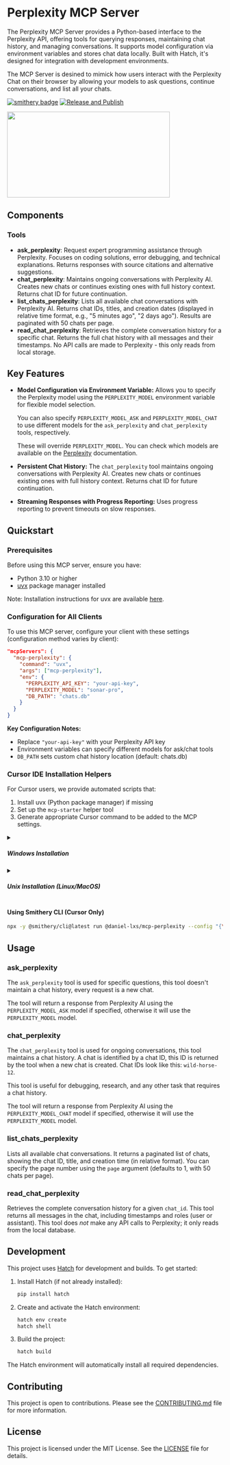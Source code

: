# Perplexity MCP Server

The Perplexity MCP Server provides a Python-based interface to the Perplexity API, offering tools for querying responses, maintaining chat history, and managing conversations. It supports model configuration via environment variables and stores chat data locally. Built with Hatch, it's designed for integration with development environments.

The MCP Server is desined to mimick how users interact with the Perplexity Chat on their browser by allowing your models to ask questions, continue conversations, and list all your chats.

[![smithery badge](https://smithery.ai/badge/@daniel-lxs/mcp-perplexity)](https://smithery.ai/server/@daniel-lxs/mcp-perplexity) [![Release and Publish](https://github.com/daniel-lxs/mcp-perplexity/actions/workflows/release.yml/badge.svg)](https://github.com/daniel-lxs/mcp-perplexity/actions/workflows/release.yml)



<a href="https://glama.ai/mcp/servers/0nggjl0ohi">
  <img width="380" height="200" src="https://glama.ai/mcp/servers/0nggjl0ohi/badge" />
</a>

## Components

### Tools

- **ask_perplexity**: Request expert programming assistance through Perplexity. Focuses on coding solutions, error debugging, and technical explanations. Returns responses with source citations and alternative suggestions.
- **chat_perplexity**: Maintains ongoing conversations with Perplexity AI. Creates new chats or continues existing ones with full history context. Returns chat ID for future continuation.
- **list_chats_perplexity**: Lists all available chat conversations with Perplexity AI. Returns chat IDs, titles, and creation dates (displayed in relative time format, e.g., "5 minutes ago", "2 days ago"). Results are paginated with 50 chats per page.
- **read_chat_perplexity**: Retrieves the complete conversation history for a specific chat. Returns the full chat history with all messages and their timestamps. No API calls are made to Perplexity - this only reads from local storage.

## Key Features

- **Model Configuration via Environment Variable:**  Allows you to specify the Perplexity model using the `PERPLEXITY_MODEL` environment variable for flexible model selection.

  You can also specify `PERPLEXITY_MODEL_ASK` and `PERPLEXITY_MODEL_CHAT` to use different models for the `ask_perplexity` and `chat_perplexity` tools, respectively.

  These will override `PERPLEXITY_MODEL`. You can check which models are available on the [Perplexity](https://docs.perplexity.ai/guides/model-cards) documentation.
- **Persistent Chat History:** The `chat_perplexity` tool maintains ongoing conversations with Perplexity AI. Creates new chats or continues existing ones with full history context. Returns chat ID for future continuation.
- **Streaming Responses with Progress Reporting:** Uses progress reporting to prevent timeouts on slow responses.

## Quickstart

### Prerequisites

Before using this MCP server, ensure you have:

- Python 3.10 or higher
- [uvx](https://docs.astral.sh/uv/#installation) package manager installed

Note: Installation instructions for uvx are available [here](https://docs.astral.sh/uv/#installation).

### Configuration for All Clients

To use this MCP server, configure your client with these settings (configuration method varies by client):

```json
"mcpServers": {
  "mcp-perplexity": {
    "command": "uvx",
    "args": ["mcp-perplexity"],
    "env": {
      "PERPLEXITY_API_KEY": "your-api-key",
      "PERPLEXITY_MODEL": "sonar-pro",
      "DB_PATH": "chats.db"
    }
  }
}
```

**Key Configuration Notes:**
- Replace `"your-api-key"` with your Perplexity API key
- Environment variables can specify different models for ask/chat tools
- `DB_PATH` sets custom chat history location (default: chats.db)

### Cursor IDE Installation Helpers

For Cursor users, we provide automated scripts that:

1. Install uvx (Python package manager) if missing
2. Set up the `mcp-starter` helper tool
3. Generate appropriate Cursor command to be added to the MCP settings.

<details>
<summary><h5>Windows Installation</h5></summary>

1. Download the `install.ps1` script
2. Open PowerShell as Administrator
3. Allow script execution and run:
```powershell
Set-ExecutionPolicy RemoteSigned -Scope CurrentUser -Force
.\install.ps1
```

The script will:
- Check for required dependencies (curl, PowerShell)
- Install uvx if not present
- Install mcp-starter to `%USERPROFILE%\.local\bin`
- Create a configuration file at `%USERPROFILE%\.config\mcp-starter\config.json`
- Prompt for your Perplexity API key and model preferences
</details>

<details>
<summary><h5>Unix Installation (Linux/MacOS)</h5></summary>

1. Download the `install.sh` script
2. Open Terminal
3. Navigate to the directory containing the script
4. Make the script executable and run it:
```bash
chmod +x install.sh  # Only needed if downloaded directly from browser
./install.sh
```

The script will:
- Check for required dependencies (curl)
- Install uvx if not present
- Install mcp-starter to `$HOME/.local/bin`
- Create a configuration file at `$HOME/.config/mcp-starter/config.json`
- Prompt for your Perplexity API key and model preferences
</details>

#### Using Smithery CLI (Cursor Only)
```bash
npx -y @smithery/cli@latest run @daniel-lxs/mcp-perplexity --config "{\"perplexityApiKey\":\"abc\"}"
```

## Usage

### ask_perplexity

The `ask_perplexity` tool is used for specific questions, this tool doesn't maintain a chat history, every request is a new chat.

The tool will return a response from Perplexity AI using the `PERPLEXITY_MODEL_ASK` model if specified, otherwise it will use the `PERPLEXITY_MODEL` model.

### chat_perplexity

The `chat_perplexity` tool is used for ongoing conversations, this tool maintains a chat history.
A chat is identified by a chat ID, this ID is returned by the tool when a new chat is created. Chat IDs look like this: `wild-horse-12`.

This tool is useful for debugging, research, and any other task that requires a chat history.

The tool will return a response from Perplexity AI using the `PERPLEXITY_MODEL_CHAT` model if specified, otherwise it will use the `PERPLEXITY_MODEL` model.

### list_chats_perplexity
Lists all available chat conversations.  It returns a paginated list of chats, showing the chat ID, title, and creation time (in relative format).  You can specify the page number using the `page` argument (defaults to 1, with 50 chats per page).

### read_chat_perplexity
Retrieves the complete conversation history for a given `chat_id`.  This tool returns all messages in the chat, including timestamps and roles (user or assistant). This tool does *not* make any API calls to Perplexity; it only reads from the local database.


## Development

This project uses [Hatch](https://hatch.pypa.io/latest/) for development and builds. To get started:

1. Install Hatch (if not already installed):
   ```bash
   pip install hatch
   ```

2. Create and activate the Hatch environment:
   ```bash
   hatch env create
   hatch shell
   ```

3. Build the project:
   ```bash
   hatch build
   ```

The Hatch environment will automatically install all required dependencies.

## Contributing

This project is open to contributions. Please see the [CONTRIBUTING.md](CONTRIBUTING.md) file for more information.

## License

This project is licensed under the MIT License. See the [LICENSE](LICENSE) file for details.




